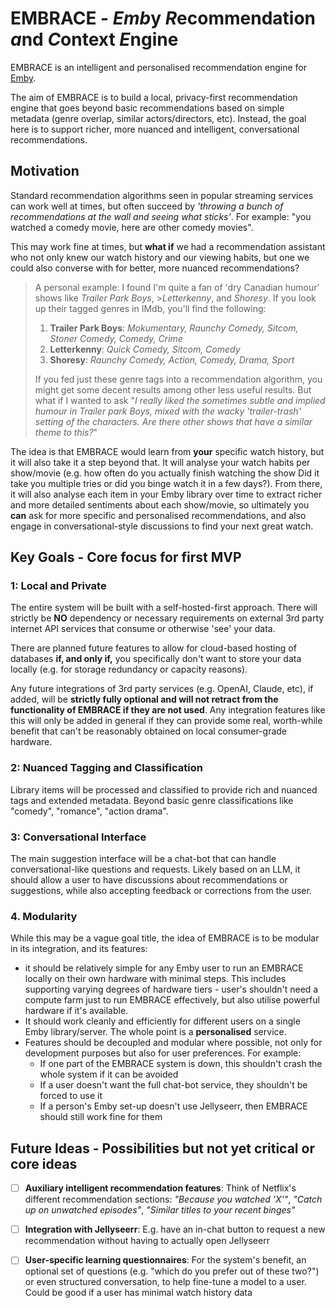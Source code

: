 # EMBRACE - <b><i>Emb</i></b>y <b><i>R</i></b>ecommendation <b><i>a</i></b>nd <b><i>C</i></b>ontext <b><i>E</i></b>ngine

EMBRACE is an intelligent and personalised recommendation engine for [Emby](https://emby.media/).

The aim of EMBRACE is to build a local, privacy-first recommendation engine that goes beyond basic recommendations based on simple metadata (genre overlap, similar actors/directors, etc).
Instead, the goal here is to support richer, more nuanced and intelligent, conversational recommendations.

## Motivation

Standard recommendation algorithms seen in popular streaming services can work well at times, but often succeed by _'throwing a bunch of recommendations at the wall and seeing what sticks'_. For example: "you watched a comedy movie, here are other comedy movies".

This may work fine at times, but **what if** we had a recommendation assistant who not only knew our watch history and our viewing habits, but one we could also converse with for better, more nuanced recommendations?

> A personal example: I found I'm quite a fan of 'dry Canadian humour' shows like _Trailer Park Boys_, >_Letterkenny_, and _Shoresy_. If you look up their tagged genres in IMdb, you'll find the following:
>
> 1.  **Trailer Park Boys**: _Mokumentary, Raunchy Comedy, Sitcom, Stoner Comedy, Comedy, Crime_
> 2.  **Letterkenny**: _Quick Comedy, Sitcom, Comedy_
> 3.  **Shoresy**: _Raunchy Comedy, Action, Comedy, Drama, Sport_
>
> If you fed just these genre tags into a recommendation algorithm, you might get some decent results among other less useful results. But what if I wanted to ask "_I really liked the sometimes subtle and implied humour in Trailer park Boys, mixed with the wacky 'trailer-trash' setting of the characters. Are there other shows that have a similar theme to this?_"

The idea is that EMBRACE would learn from **your** specific watch history, but it will also take it a step beyond that. It will analyse your watch habits per show/movie (e.g. how often do you actually finish watching the show
Did it take you multiple tries or did you binge watch it in a few days?). From there, it will also analyse each item in your Emby library over time to extract richer and more detailed sentiments about each show/movie, so ultimately you **can** ask for more specific and personalised recommendations, and also engage in conversational-style discussions to find your next great watch.

## Key Goals - Core focus for first MVP

### 1: Local and Private

The entire system will be built with a self-hosted-first approach. There will strictly be **NO** dependency or necessary requirements on external 3rd party internet API services that consume or otherwise 'see' your data.

There are planned future features to allow for cloud-based hosting of databases **if, and only if,** you specifically don't want to store your data locally (e.g. for storage redundancy or capacity reasons).

Any future integrations of 3rd party services (e.g. OpenAI, Claude, etc), if added, will be **strictly fully optional and will not retract from the functionality of EMBRACE if they are not used**. Any integration features like this will only be added in general if they can provide some real, worth-while benefit that can't be reasonably obtained on local consumer-grade hardware.

### 2: Nuanced Tagging and Classification

Library items will be processed and classified to provide rich and nuanced tags and extended metadata. Beyond basic genre classifications like "comedy", "romance", "action drama".

### 3: Conversational Interface

The main suggestion interface will be a chat-bot that can handle conversational-like questions and requests. Likely based on an LLM, it should allow a user to have discussions about recommendations or suggestions, while also accepting feedback or corrections from the user.

### 4. Modularity

While this may be a vague goal title, the idea of EMBRACE is to be modular in its integration, and its features:

-   it should be relatively simple for any Emby user to run an EMBRACE locally on their own hardware with minimal steps. This includes supporting varying degrees of hardware tiers - user's shouldn't need a compute farm just to run EMBRACE effectively, but also utilise powerful hardware if it's available.
-   It should work cleanly and efficiently for different users on a single Emby library/server. The whole point is a **personalised** service.
-   Features should be decoupled and modular where possible, not only for development purposes but also for user preferences. For example:
    -   If one part of the EMBRACE system is down, this shouldn't crash the whole system if it can be avoided
    -   If a user doesn't want the full chat-bot service, they shouldn't be forced to use it
    -   If a person's Emby set-up doesn't use Jellyseerr, then EMBRACE should still work fine for them

## Future Ideas - Possibilities but not yet critical or core ideas

-   [ ] **Auxiliary intelligent recommendation features**: Think of Netflix's different recommendation sections: _"Because you watched 'X'"_, _"Catch up on unwatched episodes"_, _"Similar titles to your recent binges"_

-   [ ] **Integration with Jellyseerr**: E.g. have an in-chat button to request a new recommendation without having to actually open Jellyseerr

-   [ ] **User-specific learning questionnaires**: For the system's benefit, an optional set of questions (e.g. "which do you prefer out of these two?") or even structured conversation, to help fine-tune a model to a user. Could be good if a user has minimal watch history data
